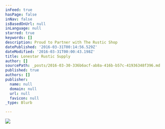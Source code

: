 ```yaml
---
inFeed: true
hasPage: false
inNav: false
isBasedOnUrl: null
inLanguage: null
starred: true
keywords: []
description: Proud to Partner with The Rustic Shop
datePublished: '2016-03-31T00:14:56.529Z'
dateModified: '2016-03-31T00:00:43.198Z'
title: Lonestar Rustic Supply
author: []
sourcePath: _posts/2016-03-30-336b6acf-ab8a-416b-b57c-41936348f396.md
published: true
authors: []
publisher:
  name: null
  domain: null
  url: null
  favicon: null
_type: Blurb

---
```

![](https://the-grid-user-content.s3-us-west-2.amazonaws.com/8d5c981f-39ef-473e-84fe-64ca6ccea60f.jpg)